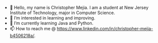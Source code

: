 - 👋 Hello, my name is Christopher Mejia. I am a student at New Jersey Institute of Technology, major in Computer Science.
- 👀 I’m interested in learning and improving.
- 🌱 I’m currently learning Java and Python.
- 📫 How to reach me @ https://www.linkedin.com/in/christopher-mejia-b4506218a/.
